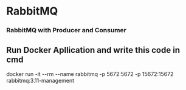 # RabbitMQ
### RabbitMQ with Producer and Consumer 
 
 ## Run Docker Apllication and write this code in cmd 
 docker run -it --rm --name rabbitmq -p 5672:5672 -p 15672:15672 rabbitmq:3.11-management

